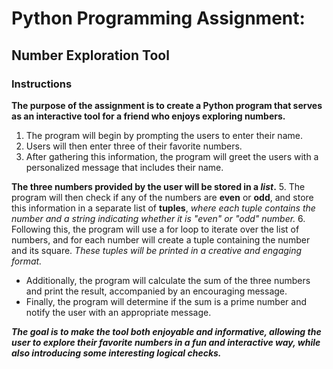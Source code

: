 # Python Programming Assignment:  
## Number Exploration Tool
### Instructions
**The purpose of the assignment is to create a Python program that serves as an interactive tool for a friend who enjoys exploring numbers.**
1. The program will begin by prompting the users to enter their name.
2. Users will then enter three of their favorite numbers. 
3. After gathering this information, the program will greet the users with a personalized message that includes their name.
   
**The three numbers provided by the user will be stored in a _list_.** 
5. The program will then check if any of the numbers are **even** or **odd**, and store this information in a separate list of **tuples**, _where each tuple contains the number and a string indicating whether it is "even" or "odd" number._
6. Following this, the program will use a for loop to iterate over the list of numbers, and for each number will create a tuple containing the number and its square. 
*These tuples will be printed in a creative and engaging format.* 
- Additionally, the program will calculate the sum of the three numbers and print the result, accompanied by an encouraging message. 
- Finally, the program will determine if the sum is a prime number and notify the user with an appropriate message.
   
***The goal is to make the tool both enjoyable and informative, allowing the user to explore their favorite numbers in a fun and interactive way, while also introducing some interesting 
logical checks.***
